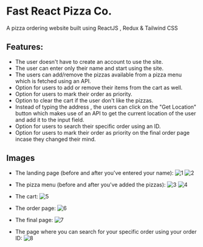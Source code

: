 
# Fast React Pizza Co.

A pizza ordering website built using ReactJS , Redux & Tailwind CSS


## Features:

- The user doesn't have to create an account to use the site.
- The user can enter only their name and start using the site.
- The users can add/remove the pizzas available from a pizza menu which is fetched using an API.
- Option for users to add or remove their items from the cart as well.
- Option for users to mark their order as priority.
- Option to clear the cart if the user don't like the pizzas.
- Instead of typing the address , the users can click on the "Get Location" button which makes use of an API to get the current location of the user and add it to the input field.
- Option for users to search their specific order using an ID.
- Option for users to mark their order as priority on the final order page incase they changed their mind.
## Images

* The landing page (before and after you've entered your name):
![1](https://github.com/ManojMaheshPatil/Fast-React-Pizza/assets/54990161/3102a64a-b7d8-457b-9914-3a9af13cd4e1)
![2](https://github.com/ManojMaheshPatil/Fast-React-Pizza/assets/54990161/9d3b5e26-c269-404c-be0a-82e098953adb)

* The pizza menu (before and after you've added the pizzas): 
![3](https://github.com/ManojMaheshPatil/Fast-React-Pizza/assets/54990161/b5af9c16-b1df-4ed1-998f-839ce685edfc)
![4](https://github.com/ManojMaheshPatil/Fast-React-Pizza/assets/54990161/8a0f7b08-7217-4d55-8037-8c5ff3017a7a)

* The cart:
![5](https://github.com/ManojMaheshPatil/Fast-React-Pizza/assets/54990161/1bf626f4-3341-4b3b-9833-33052cfd4bc7)

* The order page:
![6](https://github.com/ManojMaheshPatil/Fast-React-Pizza/assets/54990161/a61de4c6-e9e1-4573-80e1-e59d2c25a1c8)

* The final page:
![7](https://github.com/ManojMaheshPatil/Fast-React-Pizza/assets/54990161/bde2a35f-bf4b-4bd6-9103-8e6a60cb17b7)

* The page where you can search for your specific order using your order ID:
![8](https://github.com/ManojMaheshPatil/Fast-React-Pizza/assets/54990161/d33b0f7f-7d56-48e0-a92a-4493960d14cc)
